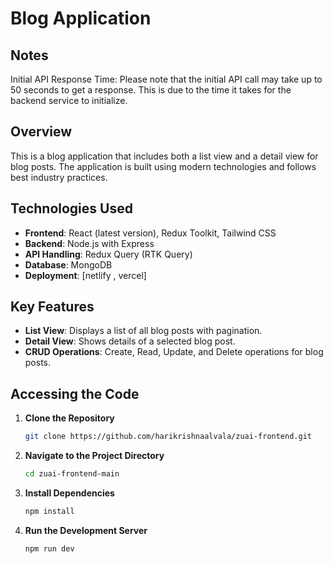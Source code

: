 # Blog Application

## Notes

Initial API Response Time: Please note that the initial API call may take up to 50 seconds to get a response. This is due to the time it takes for the backend service to initialize.


## Overview

This is a blog application that includes both a list view and a detail view for blog posts. The application is built using modern technologies and follows best industry practices.

## Technologies Used

- **Frontend**: React (latest version), Redux Toolkit, Tailwind CSS
- **Backend**: Node.js with Express
- **API Handling**: Redux Query (RTK Query)
- **Database**: MongoDB
- **Deployment**: [netlify , vercel]



## Key Features

- **List View**: Displays a list of all blog posts with pagination.
- **Detail View**: Shows details of a selected blog post.
- **CRUD Operations**: Create, Read, Update, and Delete operations for blog posts.

## Accessing the Code

1. **Clone the Repository**

   ```bash
   git clone https://github.com/harikrishnaalvala/zuai-frontend.git
   ```

2. **Navigate to the Project Directory**

   ```bash
   cd zuai-frontend-main

   ```

3. **Install Dependencies**

   ```bash
   npm install
   ```

4. **Run the Development Server**

   ```bash
   npm run dev
   ```
